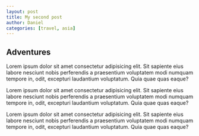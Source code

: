 ```yaml
---
layout: post
title: My second post
author: Daniel
categories: [travel, asia]
---
```


## Adventures

Lorem ipsum dolor sit amet consectetur adipisicing elit. Sit sapiente eius labore nesciunt nobis perferendis a praesentium voluptatem modi numquam tempore in, odit, excepturi laudantium voluptatum. Quia quae quas eaque?

Lorem ipsum dolor sit amet consectetur adipisicing elit. Sit sapiente eius labore nesciunt nobis perferendis a praesentium voluptatem modi numquam tempore in, odit, excepturi laudantium voluptatum. Quia quae quas eaque?

Lorem ipsum dolor sit amet consectetur adipisicing elit. Sit sapiente eius labore nesciunt nobis perferendis a praesentium voluptatem modi numquam tempore in, odit, excepturi laudantium voluptatum. Quia quae quas eaque?
